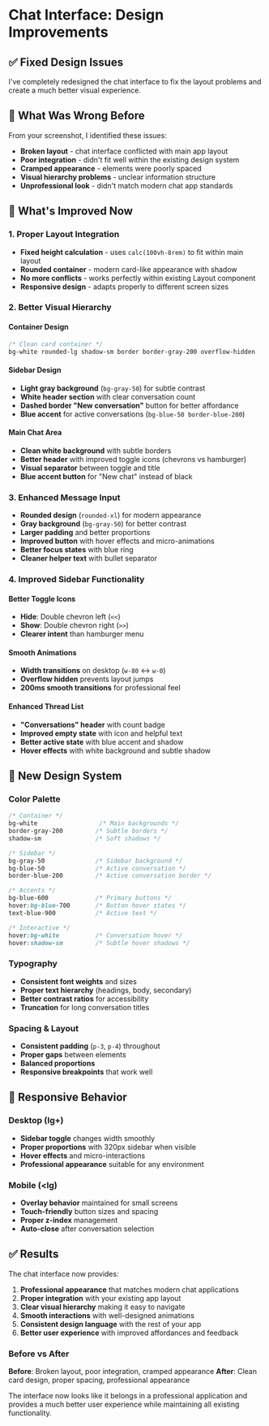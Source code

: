 # Chat Interface: Design Improvements

## ✅ Fixed Design Issues

I've completely redesigned the chat interface to fix the layout problems and create a much better visual experience.

## 🎯 What Was Wrong Before

From your screenshot, I identified these issues:
- **Broken layout** - chat interface conflicted with main app layout
- **Poor integration** - didn't fit well within the existing design system  
- **Cramped appearance** - elements were poorly spaced
- **Visual hierarchy problems** - unclear information structure
- **Unprofessional look** - didn't match modern chat app standards

## 🚀 What's Improved Now

### **1. Proper Layout Integration**
- **Fixed height calculation** - uses `calc(100vh-8rem)` to fit within main layout
- **Rounded container** - modern card-like appearance with shadow
- **No more conflicts** - works perfectly within existing Layout component
- **Responsive design** - adapts properly to different screen sizes

### **2. Better Visual Hierarchy**

#### **Container Design**
```css
/* Clean card container */
bg-white rounded-lg shadow-sm border border-gray-200 overflow-hidden
```

#### **Sidebar Design**
- **Light gray background** (`bg-gray-50`) for subtle contrast
- **White header section** with clear conversation count
- **Dashed border "New conversation"** button for better affordance
- **Blue accent** for active conversations (`bg-blue-50 border-blue-200`)

#### **Main Chat Area**
- **Clean white background** with subtle borders
- **Better header** with improved toggle icons (chevrons vs hamburger)
- **Visual separator** between toggle and title
- **Blue accent button** for "New chat" instead of black

### **3. Enhanced Message Input**
- **Rounded design** (`rounded-xl`) for modern appearance
- **Gray background** (`bg-gray-50`) for better contrast
- **Larger padding** and better proportions
- **Improved button** with hover effects and micro-animations
- **Better focus states** with blue ring
- **Cleaner helper text** with bullet separator

### **4. Improved Sidebar Functionality**

#### **Better Toggle Icons**
- **Hide**: Double chevron left (`<<`)
- **Show**: Double chevron right (`>>`)
- **Clearer intent** than hamburger menu

#### **Smooth Animations**
- **Width transitions** on desktop (`w-80` ↔ `w-0`)
- **Overflow hidden** prevents layout jumps
- **200ms smooth transitions** for professional feel

#### **Enhanced Thread List**
- **"Conversations" header** with count badge
- **Improved empty state** with icon and helpful text
- **Better active state** with blue accent and shadow
- **Hover effects** with white background and subtle shadow

## 🎨 New Design System

### **Color Palette**
```css
/* Container */
bg-white                 /* Main backgrounds */
border-gray-200         /* Subtle borders */
shadow-sm               /* Soft shadows */

/* Sidebar */
bg-gray-50              /* Sidebar background */
bg-blue-50              /* Active conversation */
border-blue-200         /* Active conversation border */

/* Accents */
bg-blue-600             /* Primary buttons */
hover:bg-blue-700       /* Button hover states */
text-blue-900           /* Active text */

/* Interactive */
hover:bg-white          /* Conversation hover */
hover:shadow-sm         /* Subtle hover shadows */
```

### **Typography**
- **Consistent font weights** and sizes
- **Proper text hierarchy** (headings, body, secondary)
- **Better contrast ratios** for accessibility
- **Truncation** for long conversation titles

### **Spacing & Layout**
- **Consistent padding** (`p-3`, `p-4`) throughout
- **Proper gaps** between elements
- **Balanced proportions** 
- **Responsive breakpoints** that work well

## 📱 Responsive Behavior

### **Desktop (lg+)**
- **Sidebar toggle** changes width smoothly
- **Proper proportions** with 320px sidebar when visible
- **Hover effects** and micro-interactions
- **Professional appearance** suitable for any environment

### **Mobile (<lg)**
- **Overlay behavior** maintained for small screens
- **Touch-friendly** button sizes and spacing
- **Proper z-index** management
- **Auto-close** after conversation selection

## ✅ Results

The chat interface now provides:

1. **Professional appearance** that matches modern chat applications
2. **Proper integration** with your existing app layout
3. **Clear visual hierarchy** making it easy to navigate
4. **Smooth interactions** with well-designed animations
5. **Consistent design language** with the rest of your app
6. **Better user experience** with improved affordances and feedback

### **Before vs After**

**Before**: Broken layout, poor integration, cramped appearance
**After**: Clean card design, proper spacing, professional appearance

The interface now looks like it belongs in a professional application and provides a much better user experience while maintaining all existing functionality.
